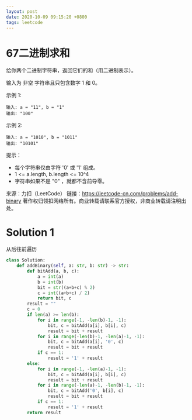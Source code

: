 ```yaml
---
layout: post
date: 2020-10-09 09:15:20 +0800
tags: leetcode
---
```


# 67二进制求和

给你两个二进制字符串，返回它们的和（用二进制表示）。

输入为 非空 字符串且只包含数字 1 和 0。

示例 1:
```
输入: a = "11", b = "1"
输出: "100"
```
示例 2:
```
输入: a = "1010", b = "1011"
输出: "10101"
```
提示：
+ 每个字符串仅由字符 '0' 或 '1' 组成。
+ 1 <= a.length, b.length <= 10^4
+ 字符串如果不是 "0" ，就都不含前导零。

来源：力扣（LeetCode）
链接：https://leetcode-cn.com/problems/add-binary
著作权归领扣网络所有。商业转载请联系官方授权，非商业转载请注明出处。

# Solution 1
从后往前遍历  
``` python
class Solution:
    def addBinary(self, a: str, b: str) -> str:
        def bitAdd(a, b, c):
            a = int(a)
            b = int(b)
            bit = str((a+b+c) % 2)
            c = int((a+b+c) / 2)
            return bit, c
        result = ""
        c = 0
        if len(a) >= len(b):
            for i in range(-1, -len(b)-1, -1):
                bit, c = bitAdd(a[i], b[i], c)
                result = bit + result
            for i in range(-len(b)-1, -len(a)-1, -1):
                bit, c = bitAdd(a[i], '0', c)
                result = bit + result
            if c == 1:
                result = '1' + result
        else:
            for i in range(-1, -len(a)-1, -1):
                bit, c = bitAdd(a[i], b[i], c)
                result = bit + result
            for i in range(-len(a)-1, -len(b)-1, -1):
                bit, c = bitAdd('0', b[i], c)
                result = bit + result
            if c == 1:
                result = '1' + result
        return result
```